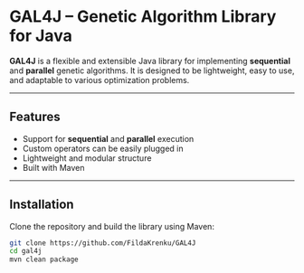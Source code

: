 # GAL4J – Genetic Algorithm Library for Java

**GAL4J** is a flexible and extensible Java library for implementing **sequential** and **parallel** genetic algorithms. It is designed to be lightweight, easy to use, and adaptable to various optimization problems.

---

##  Features

- Support for **sequential** and **parallel** execution
- Custom operators can be easily plugged in
- Lightweight and modular structure
- Built with Maven

---

  ## Installation

Clone the repository and build the library using Maven:

```bash
git clone https://github.com/FildaKrenku/GAL4J
cd gal4j
mvn clean package
```
